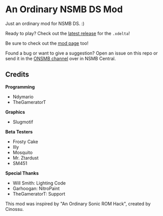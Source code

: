 # An Ordinary NSMB DS Mod
Just an ordinary mod for NSMB DS. :)

Ready to play? Check out the [latest release](https://github.com/Ndymario/Ordinary-NSMB-Mod/releases/latest) for the `.xdelta`!

Be sure to check out the [mod page](https://www.nsmbcentral.net/mods/An%20Ordinary%20NSMB%20Mod/) too!

Found a bug or want to give a suggestion? Open an issue on this repo or send it in the [ONSMB channel](https://discord.com/channels/399424476259024897/1300891995065286717) over in NSMB Central.

## Credits
__Programming__
- Ndymario
- TheGameratorT

__Graphics__
- Slugmotif

__Beta Testers__
- Frosty Cake
- Illy
- Mosquito
- Mr. Ztardust
- SM451

__Special Thanks__
- Will Smith: Lighting Code
- Garhoogan: NitroPaint
- TheGameratorT: Support

This mod was inspired by "An Ordinary Sonic ROM Hack", created by Cinossu.
